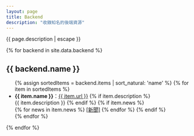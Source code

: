 ```yaml
---
layout: page
title: Backend
description: "收錄知名的後端資源"
---
```


{{ page.description | escape }}

<div>
{% for backend in site.data.backend %}
    <h2>{{ backend.name }}</h2>
    <ul>
    {% assign sortedItems = backend.items | sort_natural: 'name' %}
    {% for item in sortedItems %}
        <li>
            <strong>{{ item.name }}</strong>：<a href="{{ item.url }}" target="_blank" rel="noopener">{{ item.url }}</a>
            {% if item.description %}
                <br/>{{ item.description }}
            {% endif %}
            {% if item.news %}
                <br/>
                {% for news in item.news %}
                    <a href="{{ news }}" target="_blank" rel="noopener">[新聞]</a>
                {% endfor %}
            {% endif %}
        </li>
    {% endfor %}
    </ul>
{% endfor %}
</div>